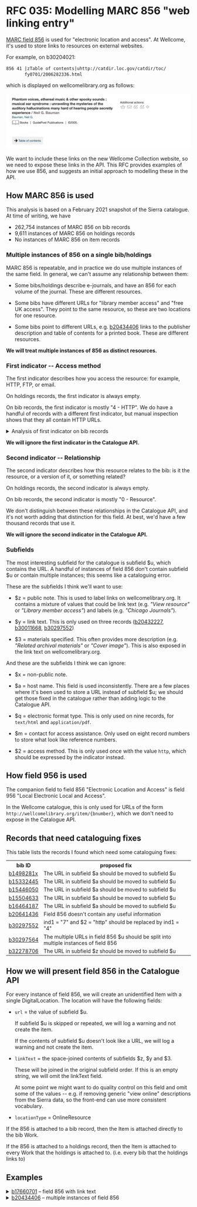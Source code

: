 # RFC 035: Modelling MARC 856 "web linking entry"

[MARC field 856](https://www.loc.gov/marc/bibliographic/concise/bd856.html) is used for "electronic location and access".
At Wellcome, it's used to store links to resources on external websites.

For example, on b30204021:

```
856 41 |zTable of contents|uhttp://catdir.loc.gov/catdir/toc/
       fy0701/2006282336.html
```

which is displayed on wellcomelibrary.org as follows:

![Screenshot of the library website with a grey box titled 'Table of contents'. The grey box has an error and the text is blue, like a link.](encore_screenshot.png)

We want to include these links on the new Wellcome Collection website, so we need to expose these links in the API.
This RFC provides examples of how we use 856, and suggests an initial approach to modelling these in the API.



## How MARC 856 is used

This analysis is based on a February 2021 snapshot of the Sierra catalogue.
At time of writing, we have

-    262,754 instances of MARC 856 on bib records
-    9,611 instances of MARC 856 on holdings records
-    No instances of MARC 856 on item records


### Multiple instances of 856 on a single bib/holdings

MARC 856 is repeatable, and in practice we do use multiple instances of the same field.
In general, we can't assume any relationship between them:

*   Some bibs/holdings describe e-journals, and have an 856 for each volume of the journal.
    These are different resources.

*   Some bibs have different URLs for "library member access" and "free UK access".
    They point to the same resource, so these are two locations for one resource.

*   Some bibs point to different URLs, e.g. [b20434406](https://search.wellcomelibrary.org/iii/encore/record/C__Rb2043440?lang=eng) links to the publisher description and table of contents for a printed book.
    These are different resources.

**We will treat multiple instances of 856 as distinct resources.**



### First indicator -- Access method

The first indicator describes how you access the resource: for example, HTTP, FTP, or email.

On holdings records, the first indicator is always empty.

On bib records, the first indicator is mostly "4 - HTTP".
We do have a handful of records with a different first indicator, but manual inspection shows that they all contain HTTP URLs.

<details>
<summary>Analysis of first indicator on bib records</summary>

On bib records, the first indicator is used as follows:

<table>
    <tr>
        <th>first indicator</th>
        <th># of records</th>
    </tr>
    <tr>
        <td>4 - HTTP</td>
        <td>262,706</td>
    </tr>
    <tr>
        <td>1 - FTP</td>
        <td>27</td>
    </tr>
    <tr>
        <td>(empty)</td>
        <td>17</td>
    </tr>
    <tr>
        <td>0 - Email</td>
        <td>3</td>
    </tr>
    <tr>
        <td>7 - Method specified in subfield $2</td>
        <td>1</td>
    </tr>
</table>

I manually inspected the 48 records where the first indicator isn't 4; all of them contain HTTP URLs and it looks like the first indicator has just been incorrectly applied.
I have uploaded a list with [the bib IDs of these records](bibs_with_incorrect_first_indicator.txt).

The current Wellcome Library website always presents a link to the contents of 856 subfield $u, even if the first indicator isn't "4 - HTTP".
Examples:

*   [b30297552](https://search.wellcomelibrary.org/iii/encore/record/C__Rb3029755?lang=eng)

    ```
    856 7  |uhttp://www.aci-iac.ca/william-kurelek|2http|yview the
           publication online
    ```

*   [b17744854](https://search.wellcomelibrary.org/iii/encore/record/C__Rb1774485?lang=eng)

    ```
    856 1  |uhttps://sounds.bl.uk/oral-history/disability-voices
           |zListen to testimony relating to 'Cerebral Palsy'
    ```


*   [b13753344](https://search.wellcomelibrary.org/iii/encore/record/C__Rb1375334?lang=eng)

    ```
    856 00 |uhttp://www.history.ac.uk/cmh/epiheal.html|zText
           available online:
    ```

*   [b32188560](https://search.wellcomelibrary.org/iii/encore/record/C__Rb3218856?lang=eng)

    ```
    856    |uhttp://bvbr.bib-bvb.de:8991/F?func=service&
           doc_library=BVB01&local_base=BVB01&doc_number=029740967&
           sequence=000001&line_number=0001&func_code=DB_RECORDS&
           service_type=MEDIA|zInhaltsverzeichnis
    856 42 |mV:DE-605;X:Imageware|qapplication/pdf|uhttp://digitale-
           objekte.hbz-nrw.de/storage2/2018/02/08/file_149/
           7534738.pdf|3Inhaltsverzeichnis
    ```

</details>

**We will ignore the first indicator in the Catalogue API.**



### Second indicator -- Relationship

The second indicator describes how this resource relates to the bib: is it the resource, or a version of it, or something related?

On holdings records, the second indicator is always empty.

On bib records, the second indicator is mostly "0 - Resource".

We don't distinguish between these relationships in the Catalogue API, and it's not worth adding that distinction for this field.
At best, we'd have a few thousand records that use it.

**We will ignore the second indicator in the Catalogue API.**



### Subfields

The most interesting subfield for the catalogue is subfield $u, which contains the URL.
A handful of instances of field 856 don't contain subfield $u or contain multiple instances; this seems like a cataloguing error.

These are the subfields I think we'll want to use:

*   $z = public note.
    This is used to label links on wellcomelibrary.org.
    It contains a mixture of values that could be link text (e.g. *"View resource"* or *"Library member access"*) and labels (e.g. *"Chicago Journals"*).

*   $y = link text.
    This is only used on three records ([b20432227](https://search.wellcomelibrary.org/iii/encore/record/C__Rb2043222?lang=eng), [b30011668](https://search.wellcomelibrary.org/iii/encore/record/C__Rb3001166?lang=eng), [b30297552](https://search.wellcomelibrary.org/iii/encore/record/C__Rb3029755?lang=eng))

*   $3 = materials specified.
    This often provides more description (e.g. *"Related archival materials"* or *"Cover image"*).
    This is also exposed in the link text on wellcomelibrary.org.

And these are the subfields I think we can ignore:

*   $x = non-public note.

*   $a = host name.
    This field is used inconsistently.
    There are a few places where it's been used to store a URL instead of subfield $u; we should get those fixed in the catalogue rather than adding logic to the Catalogue API.

*   $q = electronic format type.
    This is only used on nine records, for `text/html` and `application/pdf`.

*   $m = contact for access assistance.
    Only used on eight record numbers to store what look like reference numbers.

*   $2 = access method.
    This is only used once with the value `http`, which should be expressed by the indicator instead.


## How field 956 is used

The companion field to field 856 "Electronic Location and Access" is field 956 "Local Electronic Local and Access".

In the Wellcome catalogue, this is only used for URLs of the form `http://wellcomelibrary.org/item/{bnumber}`, which we don't need to expose in the Catalogue API.


## Records that need cataloguing fixes

This table lists the records I found which need some cataloguing fixes:

<table>
    <tr>
        <th>bib ID</th>
        <th>proposed fix</th>
    </tr>
    <tr>
        <td><a href="https://search.wellcomelibrary.org/iii/encore/record/C__Rb1498281?lang=eng">b1498281x</a></td>
        <td>The URL in subfield $a should be moved to subfield $u</td>
    </tr>
    <tr>
        <td><a href="https://search.wellcomelibrary.org/iii/encore/record/C__Rb1533244?lang=eng">b15332445</a></td>
        <td>The URL in subfield $a should be moved to subfield $u</td>
    </tr>
    <tr>
        <td><a href="https://search.wellcomelibrary.org/iii/encore/record/C__Rb1544605?lang=eng">b15446050</a></td>
        <td>The URL in subfield $a should be moved to subfield $u</td>
    </tr>
    <tr>
        <td><a href="https://search.wellcomelibrary.org/iii/encore/record/C__Rb1550463?lang=eng">b15504633</a></td>
        <td>The URL in subfield $a should be moved to subfield $u</td>
    </tr>
    <tr>
        <td><a href="https://search.wellcomelibrary.org/iii/encore/record/C__Rb1646418?lang=eng">b16464187</a></td>
        <td>The URL in subfield $a should be moved to subfield $u</td>
    </tr>
    <tr>
        <td><a href="https://search.wellcomelibrary.org/iii/encore/record/C__Rb2064143?lang=eng">b20641436</a></td>
        <td>Field 856 doesn't contain any useful information</td>
    </tr>
    <tr>
        <td><a href="https://search.wellcomelibrary.org/iii/encore/record/C__Rb3029755?lang=eng">b30297552</a></td>
        <td>ind1 = "7" and $2 = "http" should be replaced by ind1 = "4"</td>
    </tr>
    <tr>
        <td><a href="https://search.wellcomelibrary.org/iii/encore/record/C__Rb3029756?lang=eng">b30297564</a></td>
        <td>The multiple URLs in field 856 $u should be split into multiple instances of field 856</td>
    </tr>
    <tr>
        <td><a href="https://search.wellcomelibrary.org/iii/encore/record/C__Rb3227870?lang=eng">b32278706</a></td>
        <td>The URL in subfield $z should be moved to subfield $u</td>
    </tr>
</table>



## How we will present field 856 in the Catalogue API

For every instance of field 856, we will create an unidentified Item with a single DigitalLocation.
The location will have the following fields:

*   `url` = the value of subfield $u.

    If subfield $u is skipped or repeated, we will log a warning and not create the item.

    If the contents of subfield $u doesn't look like a URL, we will log a warning and not create the item.

*   `linkText` = the space-joined contents of subfields $z, $y and $3.

    These will be joined in the original subfield order.
    If this is an empty string, we will omit the linkText field.

    At some point we might want to do quality control on this field and omit some of the values -- e.g. if removing generic "view online" descriptions from the Sierra data, so the front-end can use more consistent vocabulary.

*   `locationType` = OnlineResource

If the 856 is attached to a bib record, then the Item is attached directly to the bib Work.

If the 856 is attached to a holdings record, then the Item is attached to every Work that the holdings is attached to.
(i.e. every bib that the holdings links to)



## Examples

<details>
<summary><a href="https://search.wellcomelibrary.org/iii/encore/record/C__Rb1766070?lang=eng">b17660701</a> – field 856 with link text</summary>

MARC field:

```
856 40 |uhttp://0-
       gateway.proquest.com.catalogue.wellcomelibrary.org/
       openurl?ctx_ver=Z39.88-2003&res_id=xri:eebo&rft_val_fmt=&
       rft_id=xri:eebo:image:193067|zView resource.
```

Catalogue API output:

```json
"items": [
  {
    "locations": [
      {
        "locationType": {
          "id": "online-resource",
          "label": "Online resource",
          "type": "LocationType"
        },
        "linkText": "View resource.",
        "url": "http://0-
       gateway.proquest.com.catalogue.wellcomelibrary.org/…",
        "type": "DigitalLocation"
      }
    ],
    "type": "Item"
  }
]
```

</details>

<details>
<summary><a href="https://search.wellcomelibrary.org/iii/encore/record/C__Rb2043440?lang=eng">b20434406</a> – multiple instances of field 856</summary>

MARC fields:

```
856 41 |3Table of contents|uhttp://catdir.loc.gov/catdir/toc/
       wiley022/96047734.html
856 42 |3Publisher description|uhttp://catdir.loc.gov/catdir/
       description/wiley031/96047734.html
```

Catalogue API output:

```json
"items": [
  {
    "locations": [
      {
        "locationType": {
          "id": "online-resource",
          "label": "Online resource",
          "type": "LocationType"
        },
        "linkText": "Table of contents",
        "url": "http://catdir.loc.gov/catdir/toc/wiley022/96047734.html",
        "type": "DigitalLocation"
      }
    ],
    "type": "Item"
  },
  {
    "locations": [
      {
        "locationType": {
          "id": "online-resource",
          "label": "Online resource",
          "type": "LocationType"
        },
        "linkText": "Publisher description",
        "url": "http://catdir.loc.gov/catdir/description/wiley031/96047734.html",
        "type": "DigitalLocation"
      }
    ],
    "type": "Item"
  }
]
```

</details>
